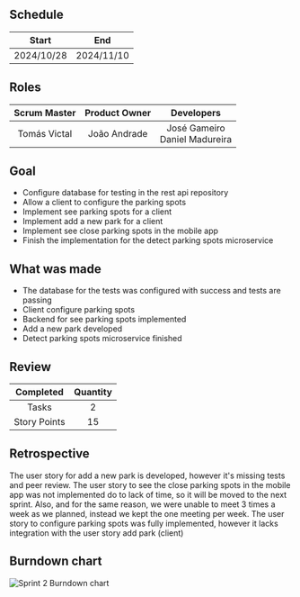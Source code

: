 
## Schedule

| Start | End |
| :--: | :--: |
| 2024/10/28 | 2024/11/10 |

## Roles

| Scrum Master | Product Owner | Developers |
| :--: | :--: | :--: |
| Tomás Victal | João Andrade | José Gameiro <br /> Daniel Madureira |

## Goal

- Configure database for testing in the rest api repository
- Allow a client to configure the parking spots
- Implement see parking spots for a client
- Implement add a new park for a client
- Implement see close parking spots in the mobile app
- Finish the implementation for the detect parking spots microservice

## What was made

- The database for the tests was configured with success and tests are passing
- Client configure parking spots
- Backend for see parking spots implemented
- Add a new park developed
- Detect parking spots microservice finished

## Review

| Completed | Quantity |
| :--: | :--: |
| Tasks | 2 |
| Story Points | 15 |

## Retrospective

The user story for add a new park is developed, however it's missing tests and peer review. The user story to see the close parking spots in the mobile app was not implemented do to lack of time, so it will be moved to the next sprint. Also, and for the same reason, we were unable to meet 3 times a week as we planned, instead we kept the one meeting per week. The user story to configure parking spots was fully implemented, however it lacks integration with the user story add park (client)

## Burndown chart

![Sprint 2 Burndown chart](/img/Sprint3_burndown.png)